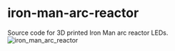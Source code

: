 # iron-man-arc-reactor
Source code for 3D printed Iron Man arc reactor LEDs.
![iron_man_arc_reactor](https://github.com/anthony-arseneau/iron-man-arc-reactor/assets/113451630/7f30aedb-23d2-48df-8a0f-31515ee6686e)
